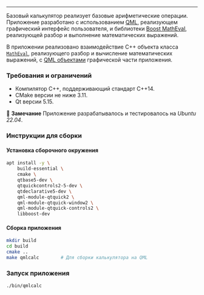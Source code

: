 ---

Базовый калькулятор реализует базовые арифметические операции. Приложение
разработано с использованием [QML](https://doc.qt.io/qt-5/qmlapplications.html),
реализующем графический интерфейс пользователя, и библиотеки
[Boost MathEval](https://github.com/hmenke/boost_matheval), реализующей разбор
и выполнение математических выражений. 

В приложении реализовано взаимодействие C++ объекта класса [`MathEval`](calc.h),
реализующего разбор и вычисление математических выражений, с [QML объектами](calc.qml)
графической части приложения.

### Требования и ограничений

* Компилятор С++, поддерживающий стандарт C++14.
* CMake версии не ниже 3.11.
* Qt версии 5.15.

📝 **Замечание** Приложение разрабатывалось и тестировалось на *Ubuntu 22.04*.

### Инструкции для сборки

#### Установка сборочного окружения

```bash
apt install -y \
    build-essential \
    cmake \
    qtbase5-dev \
    qtquickcontrols2-5-dev \
    qtdeclarative5-dev \
    qml-module-qtquick2 \
    qml-module-qtquick-window2 \
    qml-module-qtquick-controls2 \
    libboost-dev
```

#### Сборка приложения

```bash
mkdir build
cd build
cmake ..
make qmlcalc        # Для сборки калькулятора на QML
```

### Запуск приложения

```bash
./bin/qmlcalc
```

